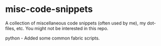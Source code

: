 misc-code-snippets
==================

A collection of miscellaneous code snippets (often used by me), my dot-files, etc. You might not be interested in this repo.

python - Added some common fabric scripts.
